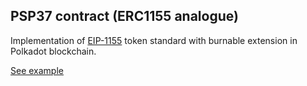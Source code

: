 ## PSP37 contract (ERC1155 analogue)

Implementation of [EIP-1155](https://eips.ethereum.org/EIPS/eip-1155) token standard with burnable extension in Polkadot blockchain.

[See example](https://supercolony-net.github.io/openbrush-contracts/smart-contracts/psp37/extensions/psp37burnable)
